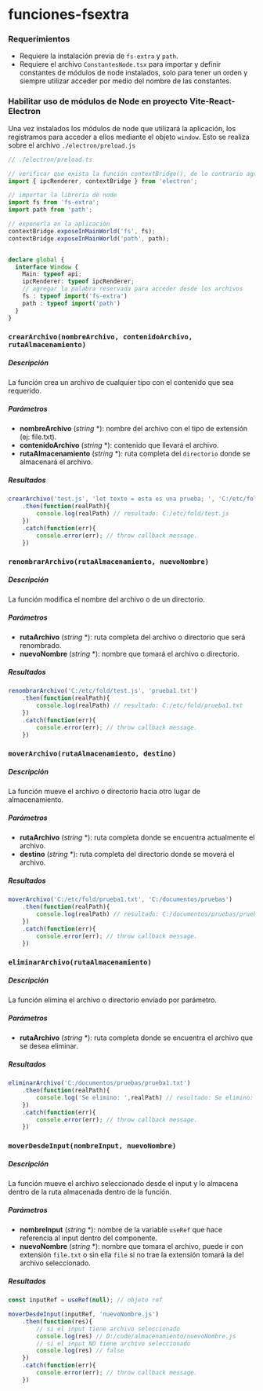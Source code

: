 # funciones-fsextra

### Requerimientos

- Requiere la instalación previa de `fs-extra` y `path`.
- Requiere el archivo `ConstantesNode.tsx` para importar y definir constantes de módulos de node instalados, solo para tener un orden y siempre utilizar acceder por medio del nombre de las constantes.

### Habilitar uso de módulos de Node en proyecto Vite-React-Electron

Una vez instalados los módulos de node que utilizará la aplicación, los registramos para acceder a ellos mediante el objeto `window`. Esto se realiza sobre el archivo `./electron/preload.js`

```typescript
// ./electron/preload.ts

// verificar que exista la función contextBridge(), de lo contrario agregar de la importación
import { ipcRenderer, contextBridge } from 'electron';

// importar la librería de node
import fs from 'fs-extra';
import path from 'path';

// exponerla en la aplicación
contextBridge.exposeInMainWorld('fs', fs);
contextBridge.exposeInMainWorld('path', path);


declare global {
  interface Window {
    Main: typeof api;
    ipcRenderer: typeof ipcRenderer;
    // agregar la palabra reservada para acceder desde los archivos
    fs : typeof import('fs-extra')
    path : typeof import('path')
  }
}
```

### `crearArchivo(nombreArchivo, contenidoArchivo, rutaAlmacenamiento)`

##### Descripción
La función crea un archivo de cualquier tipo con el contenido que sea requerido.

##### Parámetros
- **nombreArchivo** (*string* *): nombre del archivo con el tipo de extensión (ej: file.txt).
- **contenidoArchivo** (*string* *): contenido que llevará el archivo.
- **rutaAlmacenamiento** (*string* *): ruta completa del `directorio` donde se almacenará el archivo.

##### Resultados
```typescript
crearArchivo('test.js', 'let texto = esta es una prueba; ', 'C:/etc/fold')
    .then(function(realPath){
        console.log(realPath) // resultado: C:/etc/fold/test.js
    })
    .catch(function(err){
        console.error(err); // throw callback message.
    })
```
### `renombrarArchivo(rutaAlmacenamiento, nuevoNombre)`

##### Descripción
La función modifica el nombre del archivo o de un directorio.

##### Parámetros
- **rutaArchivo** (*string* *): ruta completa del archivo o directorio que será renombrado.
-  **nuevoNombre** (*string* *): nombre que tomará el archivo o directorio.

##### Resultados
```typescript
renombrarArchivo('C:/etc/fold/test.js', 'prueba1.txt')
    .then(function(realPath){
        console.log(realPath) // resultado: C:/etc/fold/prueba1.txt
    })
    .catch(function(err){
        console.error(err); // throw callback message.
    })
```
### `moverArchivo(rutaAlmacenamiento, destino)`
##### Descripción
La función mueve el archivo o directorio hacia otro lugar de almacenamiento.
##### Parámetros
- **rutaArchivo** (*string* *): ruta completa donde se encuentra actualmente el archivo.
- **destino** (*string* *): ruta completa del directorio donde se moverá el archivo.

##### Resultados
```typescript
moverArchivo('C:/etc/fold/prueba1.txt', 'C:/documentos/pruebas')
    .then(function(realPath){
        console.log(realPath) // resultado: C:/documentos/pruebas/prueba1.txt
    })
    .catch(function(err){
        console.error(err); // throw callback message.
    })
```

### `eliminarArchivo(rutaAlmacenamiento)`
##### Descripción
La función elimina el archivo o directorio envíado por parámetro.
##### Parámetros
- **rutaArchivo** (*string* *): ruta completa donde se encuentra el archivo que se desea eliminar.

##### Resultados
```typescript
eliminarArchivo('C:/documentos/pruebas/prueba1.txt')
    .then(function(realPath){
        console.log('Se elimino: ',realPath) // resultado: Se elimino: C:/documentos/pruebas/prueba1.txt
    })
    .catch(function(err){
        console.error(err); // throw callback message.
    })
```

### `moverDesdeInput(nombreInput, nuevoNombre)`
##### Descripción
La función mueve el archivo seleccionado desde el input y lo almacena dentro de la ruta almacenada dentro de la función.
##### Parámetros
- **nombreInput** (*string* *): nombre de la variable `useRef` que hace referencia al input dentro del componente.
- **nuevoNombre** (*string* *): nombre que tomara el archivo, puede ir con extensión `file.txt` o sin ella `file` si no trae la extensión tomará la del archivo seleccionado. 


##### Resultados
```typescript
const inputRef = useRef(null); // objeto ref

moverDesdeInput(inputRef, 'nuevoNombre.js')
    .then(function(res){
        // si el input tiene archivo seleccionado 
        console.log(res) // D:/code/almacenamiento/nuevoNombre.js
        // si el input NO tiene archivo seleccionado 
        console.log(res) // false
    })
    .catch(function(err){
        console.error(err); // throw callback message.
    })
```